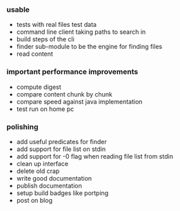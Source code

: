 ### usable

- tests with real files test data
- command line client taking paths to search in
- build steps of the cli
- finder sub-module to be the engine for finding files
- read content

### important performance improvements

- compute digest
- compare content chunk by chunk
- compare speed against java implementation
- test run on home pc

### polishing

- add useful predicates for finder
- add support for file list on stdin
- add support for -0 flag when reading file list from stdin 
- clean up interface
- delete old crap
- write good documentation
- publish documentation
- setup build badges like portping
- post on blog

